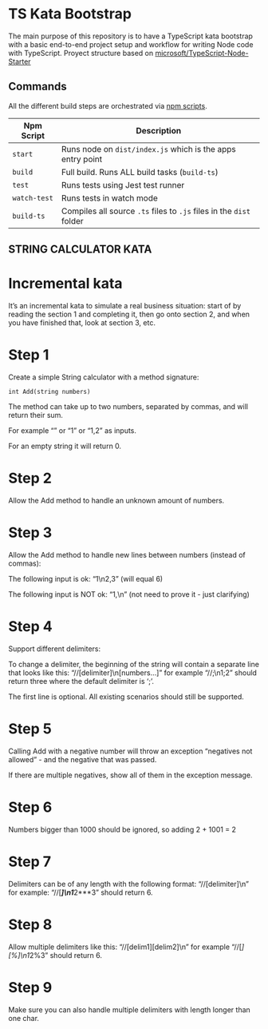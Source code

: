 # TS Kata Bootstrap

The main purpose of this repository is to have a TypeScript kata bootstrap with a basic end-to-end project setup and workflow for writing Node code with TypeScript.
Proyect structure based on [microsoft/TypeScript-Node-Starter](https://github.com/microsoft/TypeScript-Node-Starter)

## Commands

All the different build steps are orchestrated via [npm scripts](https://docs.npmjs.np/misc/scripts).

| Npm Script   | Description                                                         |
| ------------ | ------------------------------------------------------------------- |
| `start`      | Runs node on `dist/index.js` which is the apps entry point          |
| `build`      | Full build. Runs ALL build tasks (`build-ts`)                       |
| `test`       | Runs tests using Jest test runner                                   |
| `watch-test` | Runs tests in watch mode                                            |
| `build-ts`   | Compiles all source `.ts` files to `.js` files in the `dist` folder |


## STRING CALCULATOR KATA

# Incremental kata
It’s an incremental kata to simulate a real business situation: start of by reading the section 1 and completing it, then go onto section 2, and when you have finished that, look at section 3, etc.

# Step 1
Create a simple String calculator with a method signature:

    int Add(string numbers)
The method can take up to two numbers, separated by commas, and will return their sum.

For example “” or “1” or “1,2” as inputs.

For an empty string it will return 0.

# Step 2
Allow the Add method to handle an unknown amount of numbers.

# Step 3
Allow the Add method to handle new lines between numbers (instead of commas):

The following input is ok: “1\n2,3” (will equal 6)

The following input is NOT ok: “1,\n” (not need to prove it - just clarifying)

# Step 4
Support different delimiters:

To change a delimiter, the beginning of the string will contain a separate line that looks like this: “//[delimiter]\n[numbers…]” for example “//;\n1;2” should return three where the default delimiter is ‘;’.

The first line is optional. All existing scenarios should still be supported.

# Step 5
Calling Add with a negative number will throw an exception “negatives not allowed” - and the negative that was passed.

If there are multiple negatives, show all of them in the exception message.

# Step 6
Numbers bigger than 1000 should be ignored, so adding 2 + 1001 = 2

# Step 7
Delimiters can be of any length with the following format: “//[delimiter]\n” for example: “//[***]\n1***2***3” should return 6.

# Step 8
Allow multiple delimiters like this: “//[delim1][delim2]\n” for example “//[*][%]\n1*2%3” should return 6.

# Step 9
Make sure you can also handle multiple delimiters with length longer than one char.

